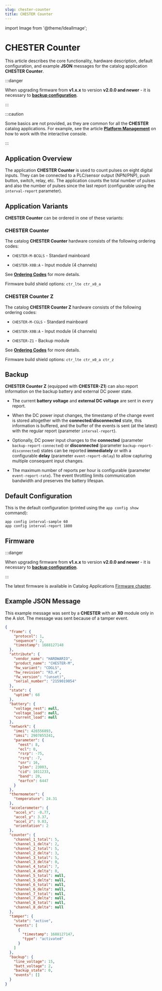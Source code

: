 ```yaml
---
slug: chester-counter
title: CHESTER Counter
---
```

import Image from '@theme/IdealImage';

# CHESTER Counter

This article describes the core functionality, hardware description, default configuration, and example **JSON** messages for the catalog application **CHESTER Counter**.

:::danger

When upgrading firmware from **v1.x.x** to version **v2.0.0 and newer** - it is necessary to [**backup configuration**](common-functionality.md#configuration-backup).

:::

:::caution

Some basics are not provided, as they are common for all the **CHESTER** catalog applications. For example, see the article [**Platform Management**](../platform-connectivity/index.md) on how to work with the interactive console.

:::

## Application Overview

The application **CHESTER Counter** is used to count pulses on eight digital inputs. They can be connected to a PLC/sensor output (NPN/PNP), push button, switch, relay, etc. The application counts the total number of pulses and also the number of pulses since the last report (configurable using the `interval-report` parameter).

## Application Variants

**CHESTER Counter** can be ordered in one of these variants:

### CHESTER Counter

The catalog **CHESTER Counter** hardware consists of the following ordering codes:

* `CHESTER-M-BCGLS` - Standard mainboard

* `CHESTER-X0B:A` - Input module (4 channels)

See [**Ordering Codes**](../ordering-codes.md) for more details.

Firmware build shield options: `ctr_lte ctr_x0_a`

### CHESTER Counter Z

The catalog **CHESTER Counter Z** hardware consists of the following ordering codes:

* `CHESTER-M-CGLS` - Standard mainboard

* `CHESTER-X0B:A` - Input module (4 channels)

* `CHESTER-Z1` - Backup module

See [**Ordering Codes**](../ordering-codes.md) for more details.

Firmware build shield options: `ctr_lte ctr_x0_a ctr_z`

## Backup

**CHESTER Counter Z** (equipped with **CHESTER-Z1**) can also report information on the backup battery and external DC power state.

* The current **battery voltage** and **external DC voltage** are sent in every report.

* When the DC power input changes, the timestamp of the change event is stored altogether with the **connected**/**disconnected** state, this information is buffered, and the buffer of the events is sent (at the latest) with the regular report (parameter `interval-report`).

* Optionally, DC power input changes to the **connected** (parameter `backup-report-connected`) or **disconnected** (parameter `backup-report-disconnected`) states can be reported **immediately** or with a configurable **delay** (parameter `event-report-delay`) to allow capturing multiple consequent input changes.

* The maximum number of reports per hour is configurable (parameter `event-report-rate`). The event throttling limits communication bandwidth and preserves the battery lifespan.

## Default Configuration

This is the default configuration (printed using the `app config show` command):

```
app config interval-sample 60
app config interval-report 1800
```

## Firmware

:::danger

When upgrading firmware from **v1.x.x** to version **v2.0.0 and newer** - it is necessary to [**backup configuration**](common-functionality.md#configuration-backup).

:::

The latest firmware is available in Catalog Applications [Firmware chapter](index.md#application-firmware).

## Example JSON Message

This example message was sent by a **CHESTER** with an **X0** module only in the A slot. The message was sent because of a tamper event.

```json
{
  "frame": {
    "protocol": 1,
    "sequence": 2,
    "timestamp": 1688127148
  },
  "attribute": {
    "vendor_name": "HARDWARIO",
    "product_name": "CHESTER-M",
    "hw_variant": "CDGLS",
    "hw_revision": "R3.4",
    "fw_version": "(unset)",
    "serial_number": "2159019054"
  },
  "state": {
    "uptime": 68
  },
  "battery": {
    "voltage_rest": null,
    "voltage_load": null,
    "current_load": null
  },
  "network": {
    "imei": 426556893,
    "imsi": 2907855241,
    "parameter": {
      "eest": 8,
      "ecl": 0,
      "rsrp": -75,
      "rsrq": -7,
      "snr": 16,
      "plmn": 23003,
      "cid": 1011233,
      "band": 20,
      "earfcn": 6447
    }
  },
  "thermometer": {
    "temperature": 24.31
  },
  "accelerometer": {
    "accel_x": -0.77,
    "accel_y": 3.37,
    "accel_z": 9.03,
    "orientation": 2
  },
  "counter": {
    "channel_1_total": 5,
    "channel_1_delta": 2,
    "channel_2_total": 5,
    "channel_2_delta": 3,
    "channel_3_total": 5,
    "channel_3_delta": 0,
    "channel_4_total": 7,
    "channel_4_delta": 0,
    "channel_5_total": null,
    "channel_5_delta": null,
    "channel_6_total": null,
    "channel_6_delta": null,
    "channel_7_total": null,
    "channel_7_delta": null,
    "channel_8_total": null,
    "channel_8_delta": null
  },
  "tamper": {
    "state": "active",
    "events": [
      {
        "timestamp": 1688127147,
        "type": "activated"
      }
    ]
  },
  "backup": {
    "line_voltage": 15,
    "batt_voltage": 2,
    "backup_state": 0,
    "events": []
  }
}
```
